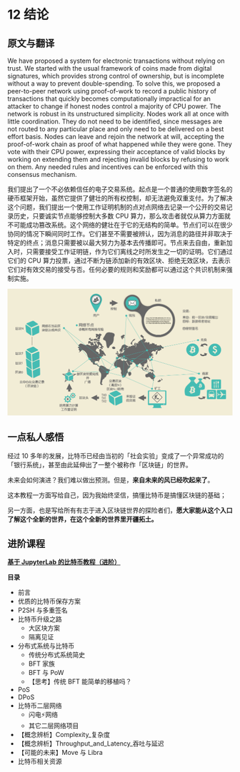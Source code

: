 
# 12 结论

## 原文与翻译

We have proposed a system for electronic transactions without relying on trust. We started with the usual framework of coins made from digital signatures, which provides strong control of ownership, but is incomplete without a way to prevent double-spending. To solve this, we proposed a peer-to-peer network using proof-of-work to record a public history of transactions that quickly becomes computationally impractical for an attacker to change if honest nodes control a majority of CPU power. The network is robust in its unstructured simplicity. Nodes work all at once with little coordination. They do not need to be identified, since messages are not routed to any particular place and only need to be delivered on a best effort basis. Nodes can leave and rejoin the network at will, accepting the proof-of-work chain as proof of what happened while they were gone. They vote with their CPU power, expressing their acceptance of valid blocks by working on extending them and rejecting invalid blocks by refusing to work on them. Any needed rules and incentives can be enforced with this consensus mechanism.

我们提出了一个不必依赖信任的电子交易系统。起点是一个普通的使用数字签名的硬币框架开始，虽然它提供了健壮的所有权控制，却无法避免双重支付。为了解决这个问题，我们提出一个使用工作证明机制的点对点网络去记录一个公开的交易记录历史，只要诚实节点能够控制大多数 CPU 算力，那么攻击者就仅从算力方面就不可能成功篡改系统。这个网络的健壮在于它的无结构的简单。节点们可以在很少协同的情况下瞬间同时工作。它们甚至不需要被辨认，因为消息的路径并非取决于特定的终点；消息只需要被以最大努力为基本去传播即可。节点来去自由，重新加入时，只需要接受工作证明链，作为它们离线之时所发生之一切的证明。它们通过它们的 CPU 算力投票，通过不断为链添加新的有效区块、拒绝无效区块，去表示它们对有效交易的接受与否。任何必要的规则和奖励都可以通过这个共识机制来强制实施。

![bitcoin_overview](pics/bitcoin_overview.png)

## 一点私人感悟

经过 10 多年的发展，比特币已经由当初的「社会实验」变成了一个异常成功的「银行系统」，甚至由此延伸出了一整个被称作「区块链」的世界。

未来会如何演进？我们难以做出预测。但是，**来自未来的风已经吹起来了**。

这本教程一方面写给自己，因为我始终坚信，搞懂比特币是搞懂区块链的基础；

另一方面，也是写给所有有志于进入区块链世界的探险者们，**愿大家能从这个入口了解这个全新的世界，在这个全新的世界里开疆拓土。**

## 进阶课程
**[基于 JupyterLab 的比特币教程（进阶）](https://github.com/leeduckgo/bitcoin_advanced_course_based_on_jupyterlab)**

**目录**
- 前言
- 优质的比特币保存方案
- P2SH 与多重签名
- 比特币升级之路
  - 大区块方案
  - 隔离见证
- 分布式系统与比特币
  - 传统分布式系统简史
  - BFT 家族
  - BFT 与 PoW
  - 【思考】传统 BFT 能简单的移植吗？
- PoS
- DPoS
- 比特币二层网络
  - 闪电⚡️网络
  - 其它二层网络项目
- 【概念辨析】Complexity_复杂度
- 【概念辨析】Throughput_and_Latency_吞吐与延迟
- 【可能的未来】Move 与 Libra 
- 比特币相关资源

